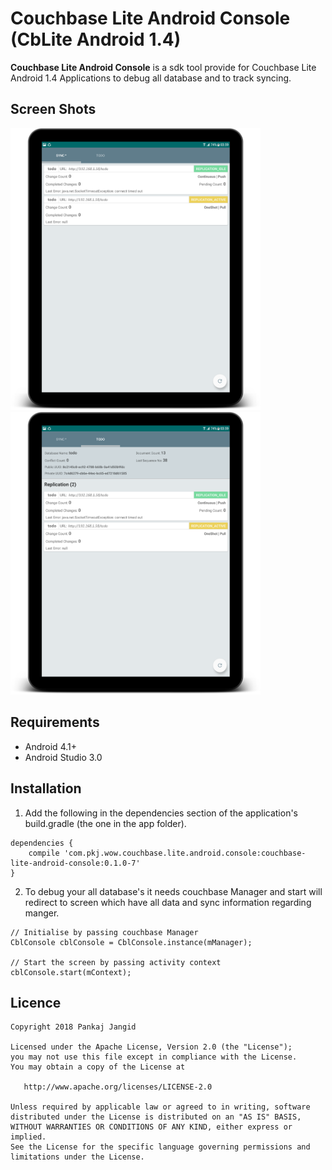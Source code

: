 # Couchbase Lite Android Console (CbLite Android 1.4)

**Couchbase Lite Android Console** is a sdk tool provide for Couchbase Lite Android 1.4 Applications to debug all database and to track syncing.

## Screen Shots

<div>
<img src="https://github.com/pkjvit/couchbase-lite-android-console/blob/master/ScreenShots/cblite_console_01.png" width="400">
<img width="20">
<img src="https://github.com/pkjvit/couchbase-lite-android-console/blob/master/ScreenShots/cblite_console_02.png" width="400">
</div>

## Requirements

- Android 4.1+
- Android Studio 3.0

## Installation

1. Add the following in the dependencies section of the application's build.gradle (the one in the app folder).

```
dependencies {
    compile 'com.pkj.wow.couchbase.lite.android.console:couchbase-lite-android-console:0.1.0-7'
}
```

2. To debug your all database's it needs couchbase Manager and start will redirect to screen which have all data and sync information regarding manger.

```
// Initialise by passing couchbase Manager
CblConsole cblConsole = CblConsole.instance(mManager);

// Start the screen by passing activity context
cblConsole.start(mContext);
```


## Licence
    Copyright 2018 Pankaj Jangid

    Licensed under the Apache License, Version 2.0 (the "License");
    you may not use this file except in compliance with the License.
    You may obtain a copy of the License at

       http://www.apache.org/licenses/LICENSE-2.0

    Unless required by applicable law or agreed to in writing, software
    distributed under the License is distributed on an "AS IS" BASIS,
    WITHOUT WARRANTIES OR CONDITIONS OF ANY KIND, either express or implied.
    See the License for the specific language governing permissions and
    limitations under the License.
